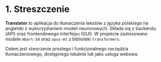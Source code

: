 # 1. Streszczenie

**Translator** to aplikacja do tłumaczenia tekstów z języka polskiego na angielski z wykorzystaniem modeli neuronowych. Składa się z backendu (API) oraz frontendowego interfejsu (GUI). W projekcie zastosowano modele `mbart-50` oraz `opus-mt` z biblioteki `transformers`.

Celem jest stworzenie prostego i funkcjonalnego narzędzia tłumaczeniowego, dostępnego lokalnie lub jako usługa webowa.
